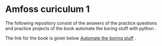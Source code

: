 # Amfoss curiculum 1

The following repository consist of the answers of the practice questions and practice projects of the book automate the boring stuff with python .

The link for the book is given below [Automate the boring stuff](https://automatetheboringstuff.com/#toc) .
